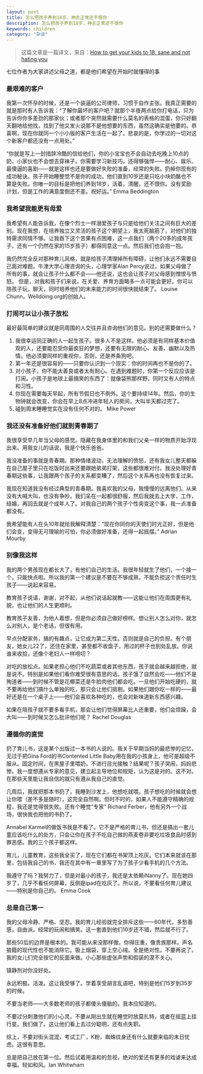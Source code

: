 ```yaml
---
layout: post
title: 怎么把孩子养到18岁，神志正常还不恨你
description: 怎么把孩子养到18岁，神志正常还不恨你
keywords: children
category: "杂谈"
---
```


> 这篇文章是一篇译文，来自：[How to get your kids to 18, sane and not hating you](https://www.theguardian.com/lifeandstyle/2016/feb/06/how-to-get-your-kids-to-18-sane-and-not-hating-you?CMP=share_btn_link)

七位作者为大家讲述父母之道，都是他们希望在开始时就懂得的事

### 最艰难的客户

我第一次怀孕的时候，还是一个装逼的公司律师，习惯于自作主张。我真正需要的就是那时有人告诉我：“了解你最坏的客户吧？就那个半夜两点给你打电话，只为告诉你你多差劲的那家伙；或者那个突然就需要什么莫名的表格的混蛋，你只好翻天翻地给他找，找到了他又发火说那不是他想要的东西，虽然这确实是他要的。恭喜啊，现在你就同一个小小版的客户生活在一起了。悲哀的是，你学过的一切对这个新客户都还没有一点用处。”

“你就是写上一封措辞冷酷的信给他们，你的小宝宝也不会自动去吃晚上10点的奶，小家伙也不会想去穿袜子。你需要学习新技巧，还得够强悍——耐心、娱乐、最傻逼的喜剧——就是这样也还是要做好失败的准备，经常的失败。扔掉你现有的成功秘诀。孩子开始睡整觉不是你的成功，他们直到10岁还是只吃小块奶酪也不算是失败。你唯一的目标是把他们养到18岁，活着，清醒，还不恨你。没有奖励计划，但是工作的满意度倒还不差。祝好运。” Emma Beddington

### 我希望我能更有母爱

我希望有人能告诉我，在像个烈士一样溺爱孩子与只是给他们关注之间有巨大的差别。现在我想，在培养独立又灵活的孩子这个期望上，我太死脑筋了，对他们的独特需求同情不够。让我吞下这个苦果有点困难，这一点我们（两个20多的成年孩子，还有一个仍然在家的15岁孩子）都得同意这一点。然后我们也会抱一抱。

我仍然完全反对那种育儿风格，就是给孩子清理掉所有障碍，让他们永远不需要自己面对难题。牛津大学心理咨询的头，心理学家Alan Percy说过，如果父母做了所有的事，就会让孩子什么都不会——他还说，这也会让孩子对父母感到憎恨与愤怒。
但是，对我和孩子们来说，在关爱、养育方面略多一点可能会更好。你可以陪孩子玩，聊天，同时培养他们的未来能力的时间很快就结束了。 Louise Chunn，Welldoing.org的创始人。

### 打闹可以让小孩子放松

最好最简单的建议就是同周围的人交往并且咨询他们的意见。别的还需要做什么？

1. 我很幸运同正确的人一起生孩子。很多人不是这样。他必须是有同样基本价值观的人，还要能忍受你最疯狂的梦想，还要有无限的耐心、友善、幽默以及热情。他必须要同样的重视你，否则，还是养条狗吧。
2. 第一年还是很容易的——只要你认识到一个现实：你的时间再也不是你的了。
3. 对小孩子，你不能太善良或者太有耐心。在遇到难题时，你第一个反应应该是打闹。小孩子是地球上最搞笑的东西了：就像袋熊那样野，同时又有人的特点和习性。
4. 你现在需要每天早起，所有节假日也不例外，这个要持续14年。然后，你的生物钟就会改变，你会在早上8点冲进年轻人的房间，大叫半天都过完了。
5. 碰到周末睡睡觉实在没有任何不对的。 Mike Power

### 我还没有准备好他们就到青春期了

我很享受早几年当父母的感觉。隐藏在我身体里的和我们父亲一样的物质开始浮现出来。用我女儿的话说，我是个快乐爸爸。

我没准备的事就是青春期。那种情绪波动，无法理解的愤怒，还有我女儿整天都躲在自己屋子里只在吃饭时出来还要跟她弟弟打架，这些都很难对付。我没处理好青春期这些事，让我跟两个孩子的关系都变糟了，然后这个关系再也没有恢复过来。

我现在知道我没有经过典型的青春期。我喜欢我的父母，我慢慢的远离他们。从来没有大喊大叫，也没有争吵。我们呆在一起都很舒服，然后我就去上大学，工作，结婚，再回去就是个成年人了。对我自己的两个孩子个性突变这个事，我一点准备都没有。

我希望能有人在头10年就给我解释清楚：“现在你同你的天使们时光正好，但是他们会变，变得无可理喻的可怕，你必须做好准备，还得一起摇摆。” Adrian Mourby

### 别像我这样

我的两个男孩现在都长大了，有他们自己的生活。我很年轻就生了他们，一个接一个，只能快点啦。所以我的第一个建议是不要在不够成熟，不能负担这个责任时生孩子——说起来容易。

教育孩子说请，谢谢，对不起，从他们说话起就教——这能让他们在周围更有礼貌，也让他们的人生更顺利。

教育孩子友善，为他人着想，但是你必须自己做好榜样。想让别人怎么对你，就怎么对别人，是个老话，但很有用。

早点分配家务，搞的有趣点，让它成为第二天性。否则就是自己的负担。有个朋友，她女儿22了，还住在家里，甚至都不收盘子，用过的杯子也到处乱放。你说谁来收拾，还像个老妇人一样唠叨？

对吃的放松点。如果老担心他们不吃蔬菜或者其他东西，孩子就会越来越拒绝，就是说不。特别是如果他们看你难受很有意思的话。孩子饿了自然会吃——他们不是殉道者——到时候不管是花椰菜还是牛脸肉他们都会吃。一旦他们开始吃硬的，就不要再给他们搞什么单独的吃，那只会让他们挑剔。如果他们跟你吃一样的——最好还是在一个桌子上——他们会喜欢各种吃的，也会对新味道新东西感兴趣。

如果在陪孩子就不要多看手机，那会让他们觉得屏幕比人还重要，他们会烦躁，会大叫——到时候又怎么批评他们呢？ Rachel Douglas

### 遵循你的直觉

扔了育儿书，这是某个出版过一本书的人说的。我关于早期当妈的最悲惨的记忆，无过于把Gina Ford的书Contented Little Baby用在我的小孩身上，他可是超级不服从。固定时间，在黑屋子里喂奶，不进行目光接触？结果呢？孩子哭闹，妈妈悲惨。我一度想遵从专家的意见，建立起主导地位和规矩，认为这是对的。这不对。在那些天里能让我自信的就只有遵从我自己的直觉。

几周后，我就把那本书扔了，我睡到沙发上，他想吃就喂。孩子想吃的时候就会想让你喂（差不多是随时），这完全自然啊。但时不时的，如果人不能遵守精确的规程，我还是觉得很失败。还有个睡觉“专家” Richard Ferber，他有另外一个战场，很快我也把他的书扔了。

Annabel Karmel的做饭书我是不看了。它不是严格的育儿书，但还是搞出一套儿童应该吃什么的处方，只会让你在孩子不吃自己做的燕麦卷非要吃垃圾食品时感到罪恶感。我的三个孩子都这样。

育儿，儿童教育，这些我全买了，现在它们都在书架顶上吃灰。它们本来就该在那里，包括我自己的书，我还在其中有一章里写了为了孩子少看手机的几个方法。

我遵守了吗？我努力了，但是对最小的孩子，我还是太依赖iNanny了。现在她四岁了，几乎不看任何屏幕，反倒是ipad在吃灰了。所以说，不要看任何育儿建议——特别是你自己的。 Emma Cook

### 总是自己第一

我的父母冷静、严格、坚忍。我的育儿经验就完全排斥这些——60年代，多愁善感，自由派。经常的玩闹和搞笑。这一套直到他们10岁还不错，然后就不行了。

那些50后的边界是根本的。我可能从来没那样做。你得庄重，像贵族那样。声名狼籍的现代性也不能消除它。吸上烟袋，穿上空心绒。全是绝对性。不要再说了。我的女儿们完全按它的反面来做。小心那些虚张声势和假装的漠不关心。

镇静剂对你没好处。

永远积极。活泼。这让我受够了。学着享受胡言乱语吧，特别是他们15岁到35岁的时候。

不要当老师——大多数老师的孩子都傻头傻脑的。我本应知道的。

不要过分刺激他们的小心灵。不要从刚出生就在睡觉时放莫扎特，或者在摇蓝上挂行星。我们做了。这让他们看上去过分聪明，还有点失职。

综上，不要对街头混混，考试工厂，K粉，蜘蛛纹身还有什么就要来临的末日忧虑。这很有意思。

总是把自己放在第一位。然后试着用温和的忽视，绝对的爱还有更多的戏谑来达成幸福。轻如和风。Ian Whitwham